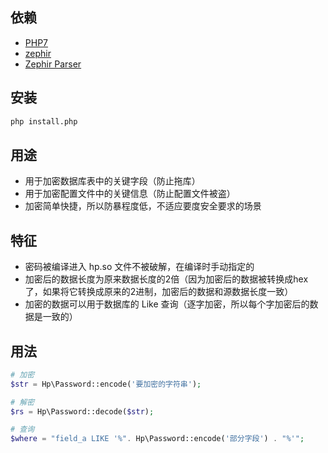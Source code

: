 ## 依赖
- [PHP7](https://php.net)
- [zephir](https://github.com/phalcon/zephir)
- [Zephir Parser](https://github.com/phalcon/php-zephir-parser)

## 安装
```bash
php install.php
```

## 用途
- 用于加密数据库表中的关键字段（防止拖库）
- 用于加密配置文件中的关键信息（防止配置文件被盗）
- 加密简单快捷，所以防暴程度低，不适应要度安全要求的场景

## 特征
- 密码被编译进入 hp.so 文件不被破解，在编译时手动指定的
- 加密后的数据长度为原来数据长度的2倍（因为加密后的数据被转换成hex了，如果将它转换成原来的2进制，加密后的数据和源数据长度一致）
- 加密的数据可以用于数据库的 Like 查询（逐字加密，所以每个字加密后的数据是一致的）

## 用法
```php
# 加密
$str = Hp\Password::encode('要加密的字符串');

# 解密
$rs = Hp\Password::decode($str);

# 查询
$where = "field_a LIKE '%". Hp\Password::encode('部分字段') . "%'";
```